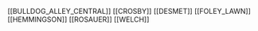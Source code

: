 [[BULLDOG_ALLEY_CENTRAL]]
[[CROSBY]]
[[DESMET]]
[[FOLEY_LAWN]]
[[HEMMINGSON]]
[[ROSAUER]]
[[WELCH]]
